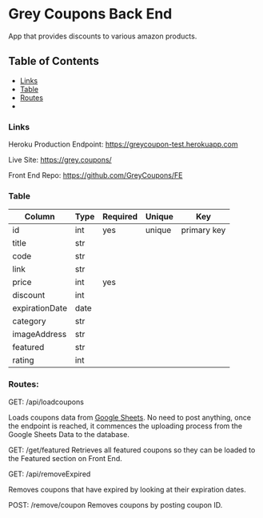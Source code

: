 # Grey Coupons Back End
App that provides discounts to various amazon products.

## Table of Contents

- [Links](#Links)
- [Table](#Table)
- [Routes](#Routes)
- 
### Links

Heroku Production Endpoint:
https://greycoupon-test.herokuapp.com

Live Site:
https://grey.coupons/ 

Front End Repo:
https://github.com/GreyCoupons/FE 

### Table
| Column        |     Type      |    Required   |   Unique      |     Key       | 
| ------------- | ------------- | ------------- | ------------- | ------------- |
|     id        |  int          |    yes        | unique        | primary key   |
|  title         |  str          |            |                |               |
|   code   |       str       |             |               |             |
|      link     | str           |             |          |               |
|  price         |   int           |    yes        |               |               |
|      discount     | int           |              |         |               |
|  expirationDate         | date           |            |               |               |
|      category     | str           |            |         |               |
|  imageAddress         | str           |            |               |               |
|  featured         | str           |            |               |               |
|  rating         | int           |            |               |               |


### Routes:

GET: /api/loadcoupons

Loads coupons data from [Google Sheets](https://docs.google.com/spreadsheets/d/1x_PgDjeZ0UMk6wYGASQcnOFEMYXfRzWU22pnqNz-nP8/edit?usp=sharing).
No need to post anything, once the endpoint is reached, it commences the uploading process from the Google Sheets Data to the database.

GET: /get/featured
Retrieves all featured coupons so they can be loaded to the Featured section on Front End.

GET: /api/removeExpired

Removes coupons that have expired by looking at their expiration dates.

POST: /remove/coupon
Removes coupons by posting coupon ID.
